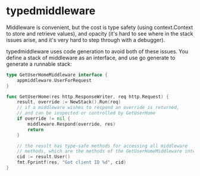 # typedmiddleware

Middleware is convenient, but the cost is type safety (using context.Context to store and retrieve values), and opacity (it's hard to see where in the stack issues arise, and it's very hard to step through with a debugger).

typedmiddleware uses code generation to avoid both of these issues. You define a stack of middleware as an interface, and use go generate to generate a runnable stack:


```go
type GetUserHomeMiddleware interface {
	appmiddleware.UserForRequest
}

func GetUserHome(res http.ResponseWriter, req http.Request) {
	result, override := NewStack().Run(req)
	// if a middleware wishes to respond an override is returned,
    // and can be inspected or controlled by GetUserHome
	if override != nil {
		middleware.Respond(override, res)
		return
	}

    // the result has type-safe methods for accessing all middleware
    // methods, which are the methods of the GetUserHomeMiddleware interface
	cid := result.User()
	fmt.Fprintf(res, "Got client ID %d", cid)
}
```
